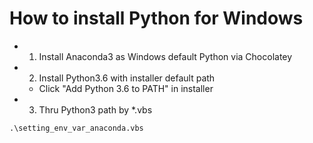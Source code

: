 # How to install Python for Windows

- 1. Install Anaconda3 as Windows default Python via Chocolatey

- 2. Install Python3.6 with installer default path
  - Click "Add Python 3.6 to PATH" in installer

- 3. Thru Python3 path by *.vbs

``` Windows
.\setting_env_var_anaconda.vbs
```
